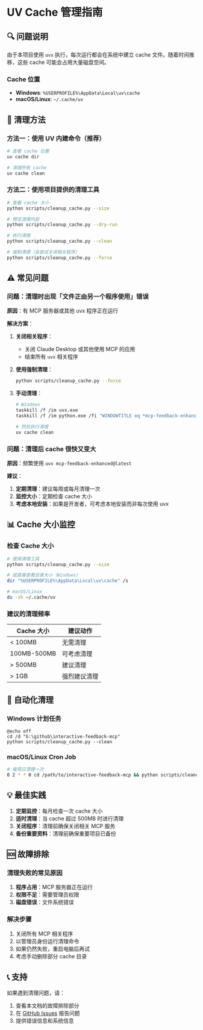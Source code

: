 # UV Cache 管理指南

## 🔍 问题说明

由于本项目使用 `uvx` 执行，每次运行都会在系统中建立 cache 文件。随着时间推移，这些 cache 可能会占用大量磁盘空间。

### Cache 位置
- **Windows**: `%USERPROFILE%\AppData\Local\uv\cache`
- **macOS/Linux**: `~/.cache/uv`

## 🧹 清理方法

### 方法一：使用 UV 内建命令（推荐）

```bash
# 查看 cache 位置
uv cache dir

# 清理所有 cache
uv cache clean
```

### 方法二：使用项目提供的清理工具

```bash
# 查看 cache 大小
python scripts/cleanup_cache.py --size

# 预览清理内容
python scripts/cleanup_cache.py --dry-run

# 执行清理
python scripts/cleanup_cache.py --clean

# 强制清理（会尝试关闭相关程序）
python scripts/cleanup_cache.py --force
```

## ⚠️ 常见问题

### 问题：清理时出现「文件正由另一个程序使用」错误

**原因**：有 MCP 服务器或其他 uvx 程序正在运行

**解决方案**：
1. **关闭相关程序**：
   - 关闭 Claude Desktop 或其他使用 MCP 的应用
   - 结束所有 `uvx` 相关程序

2. **使用强制清理**：
   ```bash
   python scripts/cleanup_cache.py --force
   ```

3. **手动清理**：
   ```bash
   # Windows
   taskkill /f /im uvx.exe
   taskkill /f /im python.exe /fi "WINDOWTITLE eq *mcp-feedback-enhanced*"

   # 然后执行清理
   uv cache clean
   ```

### 问题：清理后 cache 很快又变大

**原因**：频繁使用 `uvx mcp-feedback-enhanced@latest`

**建议**：
1. **定期清理**：建议每周或每月清理一次
2. **监控大小**：定期检查 cache 大小
3. **考虑本地安装**：如果是开发者，可考虑本地安装而非每次使用 uvx

## 📊 Cache 大小监控

### 检查 Cache 大小

```bash
# 使用清理工具
python scripts/cleanup_cache.py --size

# 或直接查看目录大小（Windows）
dir "%USERPROFILE%\AppData\Local\uv\cache" /s

# macOS/Linux
du -sh ~/.cache/uv
```

### 建议的清理频率

| Cache 大小 | 建议动作 |
|-----------|---------|
| < 100MB   | 无需清理 |
| 100MB-500MB | 可考虑清理 |
| > 500MB   | 建议清理 |
| > 1GB     | 强烈建议清理 |

## 🔧 自动化清理

### Windows 计划任务

```batch
@echo off
cd /d "G:\github\interactive-feedback-mcp"
python scripts/cleanup_cache.py --clean
```

### macOS/Linux Cron Job

```bash
# 每周日清理一次
0 2 * * 0 cd /path/to/interactive-feedback-mcp && python scripts/cleanup_cache.py --clean
```

## 💡 最佳实践

1. **定期监控**：每月检查一次 cache 大小
2. **适时清理**：当 cache 超过 500MB 时进行清理
3. **关闭程序**：清理前确保关闭相关 MCP 服务
4. **备份重要资料**：清理前确保重要项目已备份

## 🆘 故障排除

### 清理失败的常见原因

1. **程序占用**：MCP 服务器正在运行
2. **权限不足**：需要管理员权限
3. **磁盘错误**：文件系统错误

### 解决步骤

1. 关闭所有 MCP 相关程序
2. 以管理员身份运行清理命令
3. 如果仍然失败，重启电脑后再试
4. 考虑手动删除部分 cache 目录

## 📞 支持

如果遇到清理问题，请：
1. 查看本文档的故障排除部分
2. 在 [GitHub Issues](https://github.com/Minidoracat/mcp-feedback-enhanced/issues) 报告问题
3. 提供错误信息和系统信息
